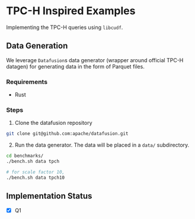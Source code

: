 # TPC-H Inspired Examples

Implementing the TPC-H queries using `libcudf`. 

## Data Generation

We leverage `Datafusion`s data generator (wrapper around official TPC-H datagen) for generating data in the form of Parquet files. 

### Requirements 

- Rust

### Steps

1. Clone the datafusion repository
```bash
git clone git@github.com:apache/datafusion.git
```

2. Run the data generator. The data will be placed in a `data/` subdirectory.
```bash
cd benchmarks/
./bench.sh data tpch

# for scale factor 10,
./bench.sh data tpch10
```

## Implementation Status

- [x] Q1

